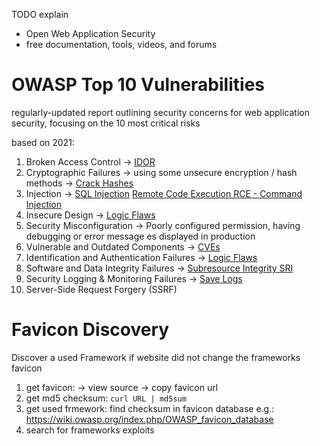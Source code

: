 TODO explain

- Open Web Application Security 
- free documentation, tools, videos, and forums

# OWASP Top 10 Vulnerabilities
regularly-updated report outlining security concerns for web application security, focusing on the 10 most critical risks

based on 2021:
1. Broken Access Control -> [IDOR](IDOR.md)
2. Cryptographic Failures -> using some unsecure encryption / hash methods -> [Crack Hashes](../Crack%20Hashes.md)
3. Injection -> [SQL Injection](SQL%20Injection.md) [Remote Code Execution RCE - Command Injection](Remote%20Code%20Execution%20RCE%20-%20Command%20Injection.md)
4. Insecure Design -> [Logic Flaws](Authetication%20Bypass.md#Logic%20Flaws)
5. Security Misconfiguration -> Poorly configured permission, having debugging or error message es displayed in production
6. Vulnerable and Outdated Components -> [CVEs](../CVEs.md)
7. Identification and Authentication Failures -> [Logic Flaws](Authetication%20Bypass.md#Logic%20Flaws)
8. Software and Data Integrity Failures -> [Subresource Integrity SRI](Subresource%20Integrity%20SRI.md)
9. Security Logging & Monitoring Failures -> [Save Logs](../Digital%20Forensics/Save%20Logs.md)
10. Server-Side Request Forgery (SSRF)

# Favicon Discovery
Discover a used Framework if website did not change the frameworks favicon
1. get favicon: -> view source -> copy favicon url
2. get md5 checksum: `curl URL | md5sum`
3. get used frmework: find checksum in favicon database e.g.: https://wiki.owasp.org/index.php/OWASP_favicon_database
4. search for frameworks exploits